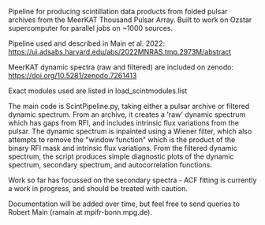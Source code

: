 Pipeline for producing scintillation data products from folded pulsar archives from the MeerKAT Thousand Pulsar Array.  Built to work on Ozstar supercomputer for parallel jobs on ~1000 sources.

Pipeline used and described in Main et al. 2022: https://ui.adsabs.harvard.edu/abs/2022MNRAS.tmp.2973M/abstract

MeerKAT dynamic spectra (raw and filtered) are included on zenodo: https://doi.org/10.5281/zenodo.7261413

Exact modules used are listed in load_scintmodules.list

The main code is ScintPipeline.py, taking either a pulsar archive or filtered dynamic spectrum.  From an archive, it creates a 'raw' dynamic spectrum which has gaps from RFI, and includes intrinsic flux variations from the pulsar.  The dynamic spectrum is inpainted using a Wiener filter, which also attempts to remove the "window function" which is the product of the binary RFI mask and intrinsic flux variations. From the filtered dynamic spectrum, the script produces simple diagnostic plots of the dynamic spectrum, secondary spectrum, and autocorrelation functions.

Work so far has focussed on the secondary spectra - ACF fitting is currently a work in progress, and should be treated with caution.

Documentation will be added over time, but feel free to send queries to Robert Main (ramain at mpifr-bonn.mpg.de).